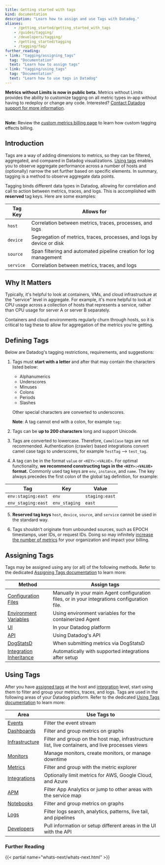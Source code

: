 ```yaml
---
title: Getting started with tags
kind: documentation
description: "Learn how to assign and use Tags with Datadog."
aliases:
    - /getting_started/getting_started_with_tags
    - /guides/tagging/
    - /developers/tagging/
    - /getting_started/tagging
    - /tagging/faq/
further_reading:
- link: "tagging/assigning_tags"
  tag: "Documentation"
  text: "Learn how to assign tags"
- link: "tagging/using_tags"
  tag: "Documentation"
  text: "Learn how to use tags in Datadog"
---
```


<div class="alert alert-warning">
<strong>Metrics without Limits is now in public beta.</strong> Metrics without Limits provides the ability to customize tagging on all metric types in-app without having to redeploy or change any code. Interested? <a href="/help">Contact Datadog support for more information</a>.<br><br>

<strong>Note:</strong> Review the <a href="/account_management/billing/custom_metrics">custom metrics billing page</a> to learn how custom tagging effects billing.
</div>

## Introduction

Tags are a way of adding dimensions to metrics, so they can be filtered, aggregated, and compared in Datadog visualizations. [Using tags][1] enables you to observe aggregate performance across a number of hosts and (optionally) narrow the set further based on specific elements. In summary, tagging is a method to observe aggregate data points.

Tagging binds different data types in Datadog, allowing for correlation and call to action between metrics, traces, and logs. This is accomplished with **reserved** tag keys. Here are some examples:

| Tag Key   | Allows for                                                            |
|-----------|-----------------------------------------------------------------------|
| `host`    | Correlation between metrics, traces, processes, and logs              |
| `device`  | Segregation of metrics, traces, processes, and logs by device or disk |
| `source`  | Span filtering and automated pipeline creation for log management     |
| `service` | Correlation between metrics, traces, and logs                         |

## Why It Matters

Typically, it's helpful to look at containers, VMs, and cloud infrastructure at the "service" level in aggregate. For example, it's more helpful to look at CPU usage across a collection of hosts that represents a service, rather than CPU usage for server A or server B separately.

Containers and cloud environments regularly churn through hosts, so it is critical to tag these to allow for aggregation of the metrics you're getting.

## Defining Tags

Below are Datadog's tagging restrictions, requirements, and suggestions:

1. Tags must **start with a letter** and after that may contain the characters listed below:

    * Alphanumerics
    * Underscores
    * Minuses
    * Colons
    * Periods
    * Slashes

    Other special characters are converted to underscores.

    **Note**: A tag cannot end with a colon, for example `tag:`

2. Tags can be **up to 200 characters** long and support Unicode.
3. Tags are converted to lowercase. Therefore, `CamelCase` tags are not recommended. Authentication (crawler) based integrations convert camel case tags to underscores, for example `TestTag` --> `test_tag`.
4. A tag can be in the format `value` or `<KEY>:<VALUE>`. For optimal functionality, **we recommend constructing tags in the `<KEY>:<VALUE>` format.** Commonly used tag keys are `env`, `instance`, and `name`. The key always precedes the first colon of the global tag definition, for example:

| Tag                | Key           | Value          |
|--------------------|---------------|----------------|
| `env:staging:east` | `env`         | `staging:east` |
| `env_staging:east` | `env_staging` | `east`         |

5.  **Reserved tag keys** `host`, `device`, `source`, and `service` cannot be used in the standard way.

6. Tags shouldn't originate from unbounded sources, such as EPOCH timestamps, user IDs, or request IDs. Doing so may infinitely [increase the number of metrics][2] for your organization and impact your billing.

## Assigning Tags
Tags may be assigned using any (or all) of the following methods. Refer to the dedicated [Assigning Tags documentation][3] to learn more:

| Method                       | Assign tags                                                                                  |
|------------------------------|----------------------------------------------------------------------------------------------|
| [Configuration Files][4]     | Manually in your main Agent configuration files, or in your integrations configuration file. |
| [Environment Variables][5]   | Using environment variables for the containerized Agent                                      |
| [UI][6]                      | In your Datadog platform                                                                     |
| [API][7]                     | Using Datadog's API                                                                          |
| [DogStatsD][8]               | When submitting metrics via DogStatsD                                                        |
| [Integration Inheritance][9] | Automatically with supported integrations after setup                                        |

## Using Tags

After you have [assigned tags][3] at the host and [integration][10] level, start using them to filter and group your metrics, traces, and logs. Tags are used in the following areas of your Datadog platform. Refer to the dedicated [Using Tags documentation][1] to learn more:

| Area                 | Use Tags to                                                                                      |
|----------------------|--------------------------------------------------------------------------------------------------|
| [Events][11]         | Filter the event stream                                                                          |
| [Dashboards][12]     | Filter and group metrics on graphs                                                               |
| [Infrastructure][13] | Filter and group on the host map, infrastructure list, live containers, and live processes views |
| [Monitors][14]       | Manage monitors, create monitors, or manage downtime                                             |
| [Metrics][15]        | Filter and group with the metric explorer                                                        |
| [Integrations][16]   | Optionally limit metrics for AWS, Google Cloud, and Azure                                        |
| [APM][17]            | Filter App Analytics or jump to other areas with the service map                                 |
| [Notebooks][18]      | Filter and group metrics on graphs                                                               |
| [Logs][19]           | Filter logs search, analytics, patterns, live tail, and pipelines                                |
| [Developers][20]     | Pull information or setup different areas in the UI with the API                                 |

### Further Reading

{{< partial name="whats-next/whats-next.html" >}}

[1]: /tagging/using_tags
[2]: /developers/metrics/
[3]: /tagging/assigning_tags
[4]: /tagging/assigning_tags/#configuration-files
[5]: /tagging/assigning_tags/#environment-variables
[6]: /tagging/assigning_tags/#ui
[7]: /tagging/assigning_tags/#api
[8]: /tagging/assigning_tags/#dogstatsd
[9]: /tagging/assigning_tags/#integration-inheritance
[10]: /integrations
[11]: /tagging/using_tags/#events
[12]: /tagging/using_tags/#dashboards
[13]: /tagging/using_tags/#infrastructure
[14]: /tagging/using_tags/#monitors
[15]: /tagging/using_tags/#metrics
[16]: /tagging/using_tags/#integrations
[17]: /tagging/using_tags/#apm
[18]: /tagging/using_tags/#notebooks
[19]: /tagging/using_tags/#logs
[20]: /tagging/using_tags/#developers
